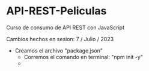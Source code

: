 # API-REST-Peliculas
Curso de consumo de API REST con JavaScript


Cambios hechos en sesion: 7 / Julio / 2023
- Creamos el archivo "package.json"
    - Corremos el comando en terminal: "npm init -y"
    -